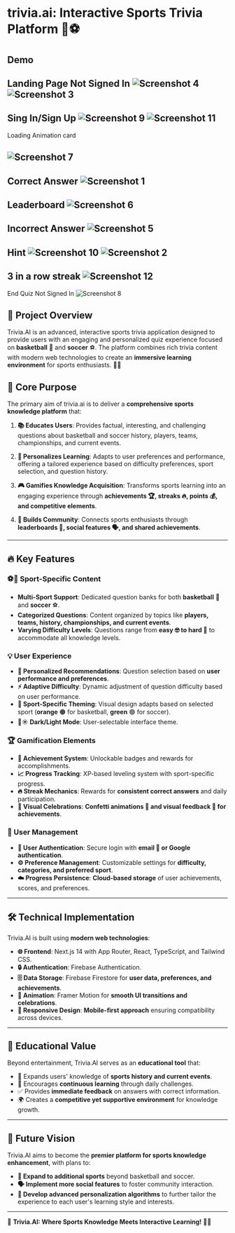 # trivia.ai: Interactive Sports Trivia Platform 🏀⚽

## Demo

Landing Page Not Signed In
![Screenshot 4](demo/home_soccer_light.png)
![Screenshot 3](demo/home_soccer_dark.png)
---
Sing In/Sign Up
![Screenshot 9](demo/signin.png)
![Screenshot 11](demo/signup.png)
---
Loading Animation
card

![Screenshot 7](demo/loading.png)
---
Correct Answer
![Screenshot 1](demo/correct_answer.png)
---
Leaderboard
![Screenshot 6](demo/leadboard.png)
---
Incorrect Answer
![Screenshot 5](demo/incorrect.png)
---
Hint
![Screenshot 10](demo/soccer_hint_light.png)
![Screenshot 2](demo/hint.png)
---
3 in a row streak
![Screenshot 12](demo/streak.png)
---
End Quiz Not Signed In
![Screenshot 8](demo/signed_out_qiuz.png)



## 🚀 Project Overview

Trivia.AI is an advanced, interactive sports trivia application designed to provide users with an engaging and personalized quiz experience focused on **basketball** 🏀 and **soccer** ⚽. The platform combines rich trivia content with modern web technologies to create an **immersive learning environment** for sports enthusiasts. 🎯🔥

## 🎯 Core Purpose

The primary aim of trivia.ai is to deliver a **comprehensive sports knowledge platform** that:

1. **📚 Educates Users**: Provides factual, interesting, and challenging questions about basketball and soccer history, players, teams, championships, and current events.

2. **🤖 Personalizes Learning**: Adapts to user preferences and performance, offering a tailored experience based on difficulty preferences, sport selection, and question history.

3. **🎮 Gamifies Knowledge Acquisition**: Transforms sports learning into an engaging experience through **achievements 🏆, streaks 🔥, points 💰, and competitive elements**.

4. **👥 Builds Community**: Connects sports enthusiasts through **leaderboards 🏅, social features 🗣️, and shared achievements**.

---

## 🔥 Key Features

### ⚽🏀 Sport-Specific Content
- **Multi-Sport Support**: Dedicated question banks for both **basketball** 🏀 and **soccer** ⚽.
- **Categorized Questions**: Content organized by topics like **players, teams, history, championships, and current events**.
- **Varying Difficulty Levels**: Questions range from **easy 🤓 to hard 🧠** to accommodate all knowledge levels.

### 💡 User Experience
- **🎯 Personalized Recommendations**: Question selection based on **user performance and preferences**.
- **⚡ Adaptive Difficulty**: Dynamic adjustment of question difficulty based on user performance.
- **🎨 Sport-Specific Theming**: Visual design adapts based on selected sport (**orange** 🟠 for basketball, **green** 🟢 for soccer).
- **🌙☀️ Dark/Light Mode**: User-selectable interface theme.

### 🏆 Gamification Elements
- **🏅 Achievement System**: Unlockable badges and rewards for accomplishments.
- **📈 Progress Tracking**: XP-based leveling system with sport-specific progress.
- **🔥 Streak Mechanics**: Rewards for **consistent correct answers** and daily participation.
- **🎉 Visual Celebrations**: **Confetti animations 🎊 and visual feedback 🎇 for achievements**.

### 🔐 User Management
- **🔑 User Authentication**: Secure login with **email 📧 or Google authentication**.
- **⚙️ Preference Management**: Customizable settings for **difficulty, categories, and preferred sport**.
- **☁️ Progress Persistence**: **Cloud-based storage** of user achievements, scores, and preferences.

---

## 🛠️ Technical Implementation

Trivia.AI is built using **modern web technologies**:

- **🌐 Frontend**: Next.js 14 with App Router, React, TypeScript, and Tailwind CSS.
- **🔒 Authentication**: Firebase Authentication.
- **🗄️ Data Storage**: Firebase Firestore for **user data, preferences, and achievements**.
- **💫 Animation**: Framer Motion for **smooth UI transitions and celebrations**.
- **📱 Responsive Design**: **Mobile-first approach** ensuring compatibility across devices.

---

## 📖 Educational Value

Beyond entertainment, Trivia.AI serves as an **educational tool** that:

- 📜 Expands users' knowledge of **sports history and current events**.
- 🎯 Encourages **continuous learning** through daily challenges.
- ✅ Provides **immediate feedback** on answers with correct information.
- 🌍 Creates a **competitive yet supportive environment** for knowledge growth.

---

## 🌟 Future Vision

Trivia.AI aims to become the **premier platform for sports knowledge enhancement**, with plans to:

- **🏏 Expand to additional sports** beyond basketball and soccer.
- **🗣️ Implement more social features** to foster community interaction.
- **🧠 Develop advanced personalization algorithms** to further tailor the experience to each user's learning style and interests.

---

🎉 **Trivia.AI: Where Sports Knowledge Meets Interactive Learning!** 🚀🔥

